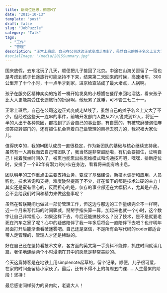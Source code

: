 ```yaml
---
title: 新岗位迷思，彻底M了
date: "2015-10-13"
template: "post"
draft: false
slug: "JobPuzzle"
category: "Talk"
tags:
  - "工作"
  - "管理"
description: "正常上班后，自己在公司这边正式变成走M线了，虽然自己的摊子名义上又大了不少，但经过这些天一连串的事件，前端开发部门人数从22人锐减到12人，将近一半的人出于各种原因，都找到了适合自己的事业部，有自愿的，有被软磨硬泡怕麻烦答应转部门的，还有抓住机会奔着自己做管理的目标去努力的，我祝福大家伙儿。"
#socialImage: "/media/2015Summary.jpg"
---
```


国庆放假，去东北玩了几天，顺便把儿子接回了北京。中途在山海关逗留了一宿也是考虑到孩子长途旅行可能坚持不下来，结果第二天回来的时候，高速堵车，300公里开了十个小时，十一点半才到家，进京检查站成了最大堵点，人祸啊。

孩子在服务区精神奕奕的拖着一桶开始发臭的小螃蟹在餐厅来回地溜达，看来孩子比大人更能禁受住长途旅行的折磨啊，他玩累了就睡，可不管三七二十一。

正常上班后，自己在公司这边正式变成走M线了，虽然自己的摊子名义上又大了不少，但经过这些天一连串的事件，前端开发部门人数从22人锐减到12人，将近一半的人出于各种原因，都找到了适合自己的事业部，有自愿的，有被软磨硬泡怕麻烦答应转部门的，还有抓住机会奔着自己做管理的目标去努力的，我祝福大家伙儿。

值得庆幸的，我的M团队成员一直很稳定，作为新团队的基础与核心继续支持我，虽然有一人离我而去自己带团队了，我当然是非常鼓励啦，有机会要抓住，证明自己！挨着我坐时间久了，被熏也能熏出些思维模式和沟通技巧吧，嘿嘿，排新座位时，安排了一个92年有潜力的小伙在身边，看看将来能有啥出息。

团队明年的工作重点由主要支持业务，变成了基础建设，新技术调研和应用，人员孵化，技术咨询和支持，难度陡然提高了不少，好在留下的都是技术过硬的主力！其实还是蛮有信心的，反而担心的是，仅存的事业部还在大幅招人，尤其是产品，会不会给我们时间和精力来做这些事呢？

虽然在智联期间也做过一部份管理工作，但这边与那边的工作量级完全不一样啊，近一个月来写代码的时间骤减，掰掰手指头算一算，加起来也就一个小时，这个数字让自己非常担心，如果这样下去，今后还能搞技术么？没了技术，是不是就要老死在汽车之家了呢？心中的疑惑陪伴了我一年多后将会一直陪伴下去吧？也许明年局面打开后能渐渐看破迷雾吧。自己还是坚信，不是所有会写代码的coder都适合带人走管理的，管理人才还是稀缺的。

好在自己还在坚持看技术文章，各方面的英文第一手资料不能停，抓住时间就读几篇，奢侈地连续两个小时浸泡在其中的感觉是非常美妙的。

今天这篇博客是在地铁上用simplenote起草的，留个记录，顺便，儿子很可爱，在家的时间全留给小家伙了。最后，还有不得不上的每周五门课……人生最累的阶段！坚持！

最后感谢同样努力的贤内助，老婆大人！
